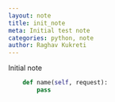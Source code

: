 ```yaml
---
layout: note
title: init_note
meta: Initial test note
categories: python, note	
author: Raghav Kukreti
---
```


Initial note

```python
	def name(self, request):
		pass
```